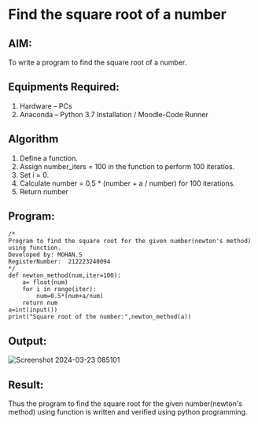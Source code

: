 # Find the square root of a number

## AIM:
To write a program to find the square root of a number.

## Equipments Required:
1. Hardware – PCs
2. Anaconda – Python 3.7 Installation / Moodle-Code Runner

## Algorithm
1. Define a function.
2. Assign number_iters = 100 in the function to perform 100 iteratios.
3. Set i = 0.
4. Calculate  number = 0.5 * (number + a / number) for 100 iterations.
5. Return number

## Program:
```
/*
Program to find the square root for the given number(newton's method) using function.
Developed by: MOHAN.S
RegisterNumber:  212223240094
*/
def newton_method(num,iter=100):
    a= float(num)
    for i in range(iter):
        num=0.5*(num+a/num)
    return num
a=int(input())
print("Square root of the number:",newton_method(a))
```

## Output:

![Screenshot 2024-03-23 085101](https://github.com/Mohansithaiya/Square-root-of-a-number/assets/154211682/21e6086f-7373-45cb-a2f6-a66c8fd49191)


## Result:
Thus the program to find the square root for the given number(newton's method) using function is written and verified using python programming.
